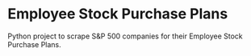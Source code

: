 # Employee Stock Purchase Plans
Python project to scrape S&P 500 companies for their Employee Stock Purchase Plans.
